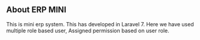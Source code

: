 ## About ERP MINI
This is mini erp system. This has developed in Laravel 7. Here we have used multiple role based user, Assigned permission based on user role.
